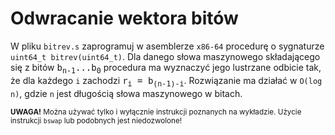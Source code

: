 Odwracanie wektora bitów
===

W pliku `bitrev.s` zaprogramuj w asemblerze `x86-64` procedurę o sygnaturze
`uint64_t bitrev(uint64_t)`. Dla danego słowa maszynowego składającego się z
bitów <tt>b<sub>n-1</sub>...b<sub>0</sub></tt> procedura ma wyznaczyć jego
lustrzane odbicie tak, że dla każdego `i` zachodzi <tt>r<sub>i</sub> =
b<sub>(n-1)-i</sub></tt>. Rozwiązanie ma działać w `O(log n)`, gdzie `n` jest
długością słowa maszynowego w bitach.

<sub>**UWAGA!** Można używać tylko i wyłącznie instrukcji poznanych na
wykładzie. Użycie instrukcji `bswap` lub podobnych jest niedozwolone!</sub>
